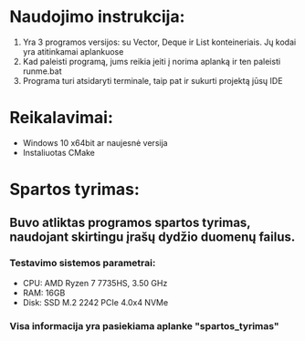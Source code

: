 # Naudojimo instrukcija:
1. Yra 3 programos versijos: su Vector, Deque ir List konteineriais. Jų kodai yra atitinkamai aplankuose
2. Kad paleisti programą, jums reikia įeiti į norima aplanką ir ten paleisti runme.bat
3. Programa turi atsidaryti terminale, taip pat ir sukurti projektą jūsų IDE

# Reikalavimai:
- Windows 10 x64bit ar naujesnė versija
- Instaliuotas CMake

# Spartos tyrimas:
## Buvo atliktas programos spartos tyrimas, naudojant skirtingu įrašų dydžio duomenų failus.  
### Testavimo sistemos parametrai:
- CPU: AMD Ryzen 7 7735HS, 3.50 GHz
- RAM: 16GB
- Disk: SSD M.2 2242 PCIe 4.0x4 NVMe


### Visa informacija yra pasiekiama aplanke "spartos_tyrimas"
